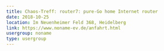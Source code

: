```yaml
---
title: Chaos-Treff: router7: pure-Go home Internet router 
date: 2018-10-25
location: Im Neuenheimer Feld 368, Heidelberg
link: https://www.noname-ev.de/anfahrt.html
usergroup: noname
type: usergroup
---
```

